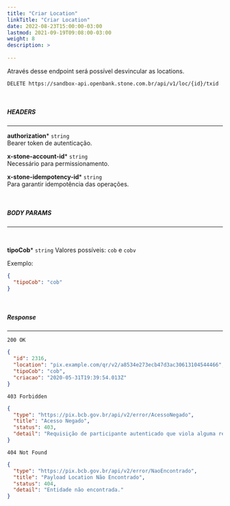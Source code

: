 ```yaml
---
title: "Criar Location"
linkTitle: "Criar Location"
date: 2022-08-23T15:00:00-03:00
lastmod: 2021-09-19T09:08:00-03:00
weight: 8
description: >
  
---
```


Através desse endpoint será possível desvincular as locations.

```
DELETE https://sandbox-api.openbank.stone.com.br/api/v1/loc/{id}/txid
```
<br>

##### **HEADERS**
---

**authorization*** `string`
<br> Bearer token de autenticação.

**x-stone-account-id*** `string`
<br> Necessário para permissionamento.

**x-stone-idempotency-id*** `string`
<br> Para garantir idempotência das operações.

<br>

##### **BODY PARAMS**
---
<br>

**tipoCob*** `string`
Valores possíveis: `cob` e `cobv`

Exemplo:

```json
{
  "tipoCob": "cob"
}
```
<br>

##### **Response**
---

```
200 OK
```

```json
{
  "id": 2316,
  "location": "pix.example.com/qr/v2/a8534e273ecb47d3ac30613104544466",
  "tipoCob": "cob",
  "criacao": "2020-05-31T19:39:54.013Z"
}
```

```
403 Forbidden
```

```json
{
  "type": "https://pix.bcb.gov.br/api/v2/error/AcessoNegado",
  "title": "Acesso Negado",
  "status": 403,
  "detail": "Requisição de participante autenticado que viola alguma regra de autorização."
}
```

```
404 Not Found
```

```json
{
  "type": "https://pix.bcb.gov.br/api/v2/error/NaoEncontrado",
  "title": "Payload Location Não Encontrado",
  "status": 404,
  "detail": "Entidade não encontrada."
}
```